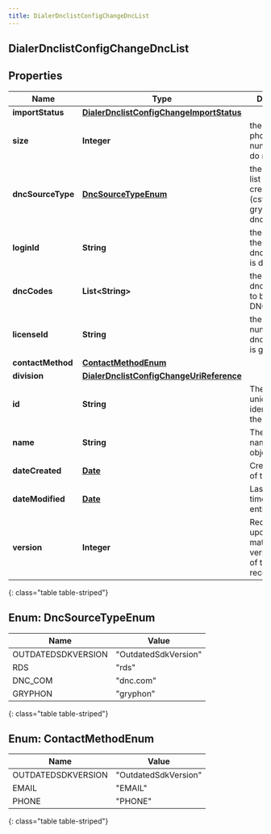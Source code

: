 ```yaml
---
title: DialerDnclistConfigChangeDncList
---
```


## DialerDnclistConfigChangeDncList

## Properties

| Name              | Type                                                                                                       | Description                                                                   | Notes      |
| ----------------- | ---------------------------------------------------------------------------------------------------------- | ----------------------------------------------------------------------------- | ---------- |
| **importStatus**  | <!----><!---->[**DialerDnclistConfigChangeImportStatus**](DialerDnclistConfigChangeImportStatus.md)<!----> |                                                                               | [optional] |
| **size**          | <!----><!---->**Integer**<!---->                                                                           | the number of phone numbers in the do not call list                           | [optional] |
| **dncSourceType** | [**DncSourceTypeEnum**](#DncSourceTypeEnum)<!---->                                                         | the type of dnc list being created, rds (csv file), gryphon, or dnc.com       | [optional] |
| **loginId**       | <!----><!---->**String**<!---->                                                                            | the loginId if the dncSourceType is dnc.com                                   | [optional] |
| **dncCodes**      | <!----><!---->**List&lt;String&gt;**<!---->                                                                | the list of dnc.com codes to be treated as DNC                                | [optional] |
| **licenseId**     | <!----><!---->**String**<!---->                                                                            | the license number if the dncSourceType is gryphon                            | [optional] |
| **contactMethod** | [**ContactMethodEnum**](#ContactMethodEnum)<!---->                                                         |                                                                               | [optional] |
| **division**      | <!----><!---->[**DialerDnclistConfigChangeUriReference**](DialerDnclistConfigChangeUriReference.md)<!----> |                                                                               | [optional] |
| **id**            | <!----><!---->**String**<!---->                                                                            | The globally unique identifier for the object.                                | [optional] |
| **name**          | <!----><!---->**String**<!---->                                                                            | The UI-visible name of the object                                             | [optional] |
| **dateCreated**   | <!----><!---->[**Date**](Date.md)<!---->                                                                   | Creation time of the entity                                                   | [optional] |
| **dateModified**  | <!----><!---->[**Date**](Date.md)<!---->                                                                   | Last modified time of the entity                                              | [optional] |
| **version**       | <!----><!---->**Integer**<!---->                                                                           | Required for updates, must match the version number of the most recent update | [optional] |

{: class="table table-striped"}

<a name="DncSourceTypeEnum"></a>

## Enum: DncSourceTypeEnum

| Name               | Value                          |
| ------------------ | ------------------------------ |
| OUTDATEDSDKVERSION | &quot;OutdatedSdkVersion&quot; |
| RDS                | &quot;rds&quot;                |
| DNC_COM            | &quot;dnc.com&quot;            |
| GRYPHON            | &quot;gryphon&quot;            |

{: class="table table-striped"}

<a name="ContactMethodEnum"></a>

## Enum: ContactMethodEnum

| Name               | Value                          |
| ------------------ | ------------------------------ |
| OUTDATEDSDKVERSION | &quot;OutdatedSdkVersion&quot; |
| EMAIL              | &quot;EMAIL&quot;              |
| PHONE              | &quot;PHONE&quot;              |

{: class="table table-striped"}
